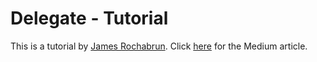 # Delegate - Tutorial

This is a tutorial by [James Rochabrun](https://github.com/jamesrochabrun). Click [here](https://jamesrochabrun.medium.com/implementing-delegates-in-swift-step-by-step-d3211cbac3ef) for the Medium article.
